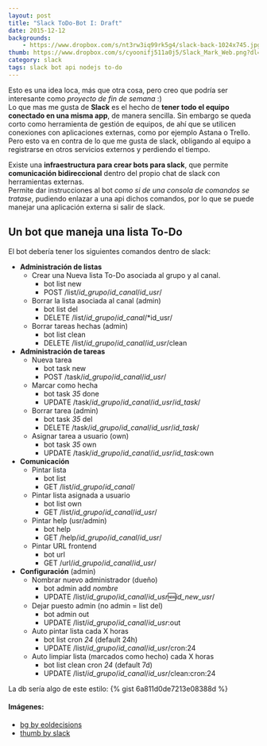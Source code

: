 ```yaml
---
layout: post
title: "Slack ToDo-Bot I: Draft"
date: 2015-12-12
backgrounds:
    - https://www.dropbox.com/s/nt3rw3iq99rk5g4/slack-back-1024x745.jpg?dl=1
thumb: https://www.dropbox.com/s/cyoonifj511a0j5/Slack_Mark_Web.png?dl=1
category: slack
tags: slack bot api nodejs to-do
---
```


Esto es una idea loca, más que otra cosa, pero creo que podría ser interesante como *proyecto de fin de semana* :)  
Lo que mas me gusta de **Slack** es el hecho de **tener todo el equipo conectado en una misma app**, de manera sencilla. Sin embargo se queda corto como herramienta de gestión de equipos, de ahí que se utilicen conexiones con aplicaciones externas, como por ejemplo Astana o Trello. Pero esto va en contra de lo que me gusta de slack, obligando al equipo a registrarse en otros servicios externos y perdiendo el tiempo.  

Existe una **infraestructura para crear bots para slack**, que permite **comunicación bidireccional** dentro del propio chat de slack con herramientas externas.  
Permite dar instrucciones al bot *como si de una consola de comandos se tratase*, pudiendo enlazar a una api dichos comandos, por lo que se puede manejar una aplicación externa si salir de slack.

## Un bot que maneja una lista To-Do
El bot debería tener los siguientes comandos dentro de slack:
* **Administración de listas**
  * Crear una Nueva lista To-Do asociada al grupo y al canal.
     - bot list new
     - POST /list/*id_grupo*/*id_canal*/*id_usr*/
  * Borrar la lista asociada al canal (admin)
     - bot list del
     - DELETE /list/*id_grupo*/*id_canal*/*id_usr/
  * Borrar tareas hechas (admin)
     - bot list clean
     - DELETE /list/*id_grupo*/*id_canal*/*id_usr*/clean
* **Administración de tareas**
  * Nueva tarea
     - bot task new
     - POST /task/*id_grupo*/*id_canal*/*id_usr*/
  * Marcar como hecha
     - bot task *35* done
     - UPDATE /task/*id_grupo*/*id_canal*/*id_usr*/*id_task*/
  * Borrar tarea (admin)
     - bot task *35* del
     - DELETE /task/*id_grupo*/*id_canal*/*id_usr*/*id_task*/
  * Asignar tarea a usuario (own)
     - bot task *35* own
     - UPDATE /task/*id_grupo*/*id_canal*/*id_usr*/*id_task*:own
* **Comunicación**
  * Pintar lista
     - bot list
     - GET /list/*id_grupo*/*id_canal*/
  * Pintar lista asignada a usuario
     - bot list own
     - GET /list/*id_grupo*/*id_canal*/*id_usr*/
  * Pintar help (usr/admin)
     - bot help
     - GET /help/*id_grupo*/*id_canal*/*id_usr*/
  * Pintar URL frontend
     - bot url
     - GET /url/*id_grupo*/*id_canal*/*id_usr*/
* **Configuración** (admin)
  * Nombrar nuevo administrador (dueño)
     - bot admin add *nombre*
     - UPDATE /list/*id_grupo*/*id_canal*/*id_usr*:new:*id_new_usr*/
  * Dejar puesto admin (no admin = list del)
     - bot admin out
     - UPDATE /list/*id_grupo*/*id_canal*/*id_usr*:out
  * Auto pintar lista cada X horas
     - bot list cron *24* (default 24h)
     - UPDATE /list/*id_grupo*/*id_canal*/*id_usr*/cron:24
  * Auto limpiar lista (marcados como hecho) cada X horas
     - bot list clean cron *24* (default 7d)
     - UPDATE /list/*id_grupo*/*id_canal*/*id_usr*/clean:cron:24
     
La db sería algo de este estilo:
{% gist 6a811d0de7213e08388d %}  
 
#### Imágenes:
* [bg by eoldecisions](http://eoldecisions.designworkbench.com/2015/02/16/keeping-touch-slack/)  
* [thumb by slack](https://brandfolder.com/slack)
